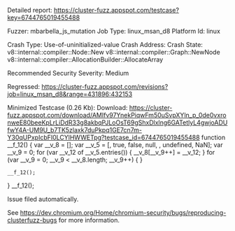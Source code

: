 Detailed report: https://cluster-fuzz.appspot.com/testcase?key=6744765019455488

Fuzzer: mbarbella_js_mutation
Job Type: linux_msan_d8
Platform Id: linux

Crash Type: Use-of-uninitialized-value
Crash Address: 
Crash State:
  v8::internal::compiler::Node::New
  v8::internal::compiler::Graph::NewNode
  v8::internal::compiler::AllocationBuilder::AllocateArray
  
Recommended Security Severity: Medium

Regressed: https://cluster-fuzz.appspot.com/revisions?job=linux_msan_d8&range=431896:432153

Minimized Testcase (0.26 Kb):
Download: https://cluster-fuzz.appspot.com/download/AMIfv97YnekPiqwFm50uSvpXYln_p_0de0vxronweE80beeKpLrLiDdR33g8akbqPJLoOsT69gShxDlxlng6GATetlyL4gwjoADUfwY4A-UM9U_b7TK5zlaxk7duPkpq1GE7cn7m-Y30qUPxpIcbFI0LCYlHWWETpg?testcase_id=6744765019455488
function __f_12() {
  var __v_8 = [];
  var __v_5 = [, true, false, null, , undefined, NaN];
  var __v_9 = 0;
  for (var __v_12 of __v_5.entries()) {
    __v_8[__v_9++] = __v_12;
  }
  for (var __v_9 = 0; __v_9 < __v_8.length; __v_9++) {
  }

    __f_12();
  
}
__f_12();


Issue filed automatically.

See https://dev.chromium.org/Home/chromium-security/bugs/reproducing-clusterfuzz-bugs for more information.
